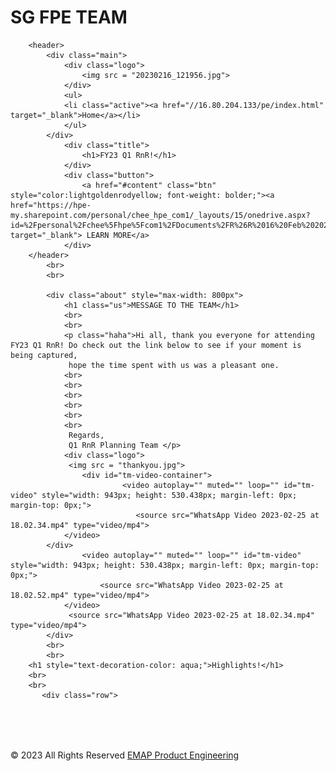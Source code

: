<html lang="en">
    <head>
        <div class="title">
                    <h1>SG FPE TEAM</h1>
        <link rel="stylesheet" type="text/css" href="css/style1.css">
    </head>
    <body background="CIMG0750.JPG" background-size:300px 100px>
    
        <header>
            <div class="main">
                <div class="logo">
                    <img src = "20230216_121956.jpg">
                </div>
                <ul>
                <li class="active"><a href="//16.80.204.133/pe/index.html" target="_blank">Home</a></li>
                </ul>
            </div>
                <div class="title">
                    <h1>FY23 Q1 RnR!</h1>
                </div>
                <div class="button">
                    <a href="#content" class="btn" style="color:lightgoldenrodyellow; font-weight: bolder;"><a href="https://hpe-my.sharepoint.com/personal/chee_hpe_com1/_layouts/15/onedrive.aspx?id=%2Fpersonal%2Fchee%5Fhpe%5Fcom1%2FDocuments%2FR%26R%2016%20Feb%202023&ga=1" target="_blank"> LEARN MORE</a>
                </div>
        </header>
            <br>
            <br>
         
            <div class="about" style="max-width: 800px">
                <h1 class="us">MESSAGE TO THE TEAM</h1>
                <br>
                <br>
                <p class="haha">Hi all, thank you everyone for attending FY23 Q1 RnR! Do check out the link below to see if your moment is being captured, 
                 hope the time spent with us was a pleasant one.
                <br>
                <br>
                <br>
                <br>
                <br>
                <br>                   
                 Regards, 
                 Q1 RnR Planning Team </p>
                <div class="logo">
                 <img src = "thankyou.jpg">
                    <div id="tm-video-container">
                             <video autoplay="" muted="" loop="" id="tm-video" style="width: 943px; height: 530.438px; margin-left: 0px; margin-top: 0px;">
                                <source src="WhatsApp Video 2023-02-25 at 18.02.34.mp4" type="video/mp4">
                </video>    
            </div>
                    <video autoplay="" muted="" loop="" id="tm-video" style="width: 943px; height: 530.438px; margin-left: 0px; margin-top: 0px;">
                        <source src="WhatsApp Video 2023-02-25 at 18.02.52.mp4" type="video/mp4">
                </video>
                 <source src="WhatsApp Video 2023-02-25 at 18.02.34.mp4" type="video/mp4">
            </div>
            <br>
            <br>
        <h1 style="text-decoration-color: aqua;">Highlights!</h1>
        <br>
        <br>
           <div class="row">
  <div class="column">
  </div>
</div>
        <br>
        <br>
         <div class="contact" style="margin:32px 0;">
  </div>
        <p class="text-right"> © 2023 All Rights Reserved <a href="mailto:ap.fpe@hpe.com" target="_blank">EMAP Product Engineering</a></p>
    </div>    
    </body>
</html>
